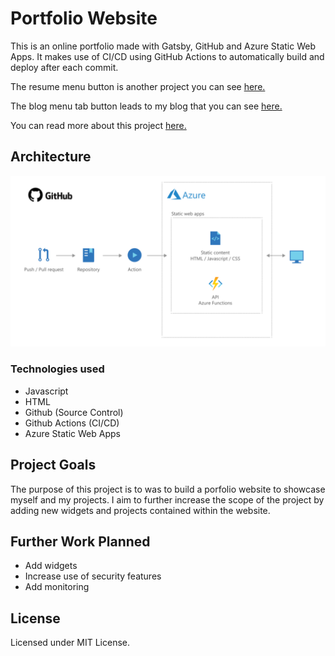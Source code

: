 # Portfolio Website

This is an online portfolio made with Gatsby, GitHub and Azure Static Web Apps. It makes use of CI/CD using GitHub Actions to automatically build and deploy after each commit.

The resume menu button is another project you can see [here.](https://github.com/Kinda-Nefarious/azure-resume)

The blog menu tab button leads to my blog that you can see [here.](https://blog.rufaronyakudya.com/)

You can read more about this project [here.]()

## Architecture

![Alt text](content/images/static.png)

### Technologies used

- Javascript
- HTML
- Github (Source Control)
- Github Actions (CI/CD)
- Azure Static Web Apps

## Project Goals

The purpose of this project is to was to build a porfolio website to showcase myself and my projects. I aim to further increase the scope of the project by adding new widgets and projects contained within the website. 

## Further Work Planned

- Add widgets
- Increase use of security features
- Add monitoring

## License
Licensed under MIT License.